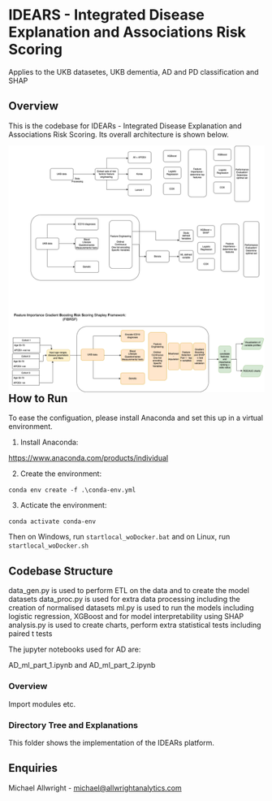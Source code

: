 # IDEARS - Integrated Disease Explanation and Associations Risk Scoring

 Applies to the UKB datasetes, UKB dementia, AD and PD classification and SHAP



## Overview

This is the codebase for IDEARs - Integrated Disease Explanation and Associations Risk Scoring. Its overall architecture is shown below.


<img src="UKB ML flow-Page-2.drawio.png"
     alt="Markdown Monster icon"
     style="float: left; margin-right: 10px;" />


## How to Run
To ease the configuation, please install Anaconda and set this up in a virtual environment. 

1. Install Anaconda:

https://www.anaconda.com/products/individual

2. Create the environment:

```conda env create -f .\conda-env.yml```

3. Acticate the environment:

```conda activate conda-env```

Then on Windows, run ```startlocal_woDocker.bat``` and on Linux, run ```startlocal_woDocker.sh```


## Codebase Structure

data_gen.py is used to perform ETL on the data and to create the model datasets
data_proc.py is used for extra data processing including the creation of normalised datasets
ml.py is used to run the models including logistic regression, XGBoost and for model interpretability using SHAP
analysis.py is used to create charts, perform extra statistical tests including paired t tests

The jupyter notebooks used for AD are:

AD_ml_part_1.ipynb and AD_ml_part_2.ipynb

### Overview
Import modules etc.

### Directory Tree and Explanations

This folder shows the implementation of the IDEARs platform.


## Enquiries

Michael Allwright - michael@allwrightanalytics.com

